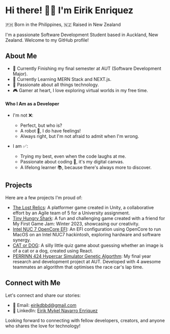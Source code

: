 # Hi there! 👋🏽 I'm Eirik Enriquez

🇵🇭 Born in the Philippines, 🇳🇿 Raised in New Zealand

I'm a passionate Software Development Student based in Auckland, New Zealand. Welcome to my GitHub profile!

## About Me
- 💼 Currently Finishing my final semester at AUT (Software Development Major).
- 🌱 Currently Learning MERN Stack and NEXT.js.
- 🚀 Passionate about all things technology.
- 🎮 Gamer at heart, I love exploring virtual worlds in my free time.

#### Who I Am as a Developer

- I'm not ❌:
  - Perfect, but who is?
  - A robot 🤖, I do have feelings!
  - Always right, but I'm not afraid to admit when I'm wrong.
  
- I am ✅:
  - Trying my best, even when the code laughs at me.
  - Passionate about coding 🚀, it's my digital canvas.
  - A lifelong learner 📚, because there's always more to discover.

## Projects

Here are a few projects I'm proud of:

- [The Lost Relics](https://github.com/L-s-a-r-a-h/COMP602-The-Lost-Relics): A platformer game created in Unity, a collaborative effort by an Agile team of 5 for a University assignment.
- [Tiny Hungry Shark](https://github.com/eirikenriquez/Tiny-Hungry-Shark): A fun and challenging game created with a friend for My First Game Jam: Winter 2023, showcasing our creativity.
- [Intel NUC 7 OpenCore EFI](https://github.com/eirikenriquez/nuc7-opencore): An EFI configuration using OpenCore to run MacOS on an Intel NUC7 hackintosh, exploring hardware and software synergy.
- [CAT or DOG](https://github.com/eirikenriquez/CatOrDog): A silly little quiz game about guessing whether an image is of a cat or a dog, created using React.
- [PERRINN 424 Hypercar Simulator Genetic Algorthm](https://github.com/ShawnHiewRenHaw/project-424-unity): My final year research and development project at AUT. Developed with 4 awesome teammates an algorithm that optimises the race car's lap time. 


## Connect with Me

Let's connect and share our stories:

- 📧 Email: [eirikdbbd@gmail.com](mailto:eirikdbbd@gmail.com)
- 💼 LinkedIn: [Eirik Mykel Navarro Enriquez](https://www.linkedin.com/in/eirik-mykel-navarro-enriquez/)

Looking forward to connecting with fellow developers, creators, and anyone who shares the love for technology!
 
<!--
**eirikenriquez/eirikenriquez** is a ✨ _special_ ✨ repository because its `README.md` (this file) appears on your GitHub profile.

Here are some ideas to get you started:

- 🔭 I’m currently working on ...
- 🌱 I’m currently learning ...
- 👯 I’m looking to collaborate on ...
- 🤔 I’m looking for help with ...
- 💬 Ask me about ...
- 📫 How to reach me: ...
- 😄 Pronouns: ...
- ⚡ Fun fact: ...
-->
